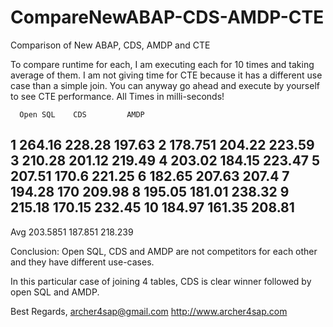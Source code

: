 # CompareNewABAP-CDS-AMDP-CTE
Comparison of New ABAP, CDS, AMDP and CTE

To compare runtime for each, I am executing each for 10 times and taking average of them.
I am not giving time for CTE because it has a different use case than a simple join. You can anyway go ahead and execute by yourself to see CTE performance.
All Times in milli-seconds!

	  Open SQL	  CDS	      AMDP
1	  264.16	  228.28	  197.63
2	  178.751	  204.22	  223.59
3	  210.28	  201.12	  219.49
4	  203.02	  184.15	  223.47
5	  207.51	  170.6	          221.25
6	  182.65	  207.63	  207.4
7	  194.28	  170	          209.98
8	  195.05	  181.01	  238.32
9	  215.18	  170.15	  232.45
10	  184.97	  161.35	  208.81
---------------------------------------------------
Avg	  203.5851	  187.851	  218.239

Conclusion:
Open SQL, CDS and AMDP are not competitors for each other and they have different use-cases.

In this particular case of joining 4 tables, CDS is clear winner followed by open SQL and AMDP.


Best Regards,
archer4sap@gmail.com 
http://www.archer4sap.com
